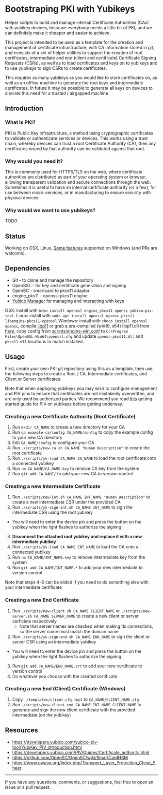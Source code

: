 # Bootstraping PKI with Yubikeys

Helper scripts to build and manage internal Certificate Authorities (CAs) with yubikey devices, because everybody needs a little bit of PKI, and we can definitely make it cheaper and easier to achieve.

This project is intended to be used as a template for the creation and management of certificate infrastructure, with CA information stored in git, and consists of a set of helper utilities to support the creation of root certificates, intermediate and end (client and certificate) Certificate Signing Requests (CSRs), as well as to load certificates and keys on to yubikeys and to use yubikeys to sign CSRs to create certificates.

This requires as many yubikeys as you would like to store certificates on, as well as an offline machine to generate the root keys and intermediate certificates. 
In future it may be possible to generate all keys on devices to aleviate this need for a trusted / airgapped machine.


## Introduction

### What is PKI?

PKI is Public Key Infrastructure, a method using cryptographic certificates to validate or authenticate services or devices. 
This works using a trust chain, whereby devices can trust a root Certificate Authority (CA), then any certificates issued by that authority can be validated against that root.


### Why would you need it?

This is commonly used for HTTPS/TLS on the web, where certificate authorities are distributed as part of your operating system or browser, allowing transparent validation and secure connections through the web.
Sometimes it is useful to have an internal certificate authority (or a few), for use between micro-services, or in manufacturing to ensure security with physical devices.

### Why would we want to use yubikeys?

TODO


## Status

Working on OSX, Linux, [Some features](https://github.com/ryankurte/pki/issues/9) supported on Windows (and PRs are welcome).

## Dependencies

- Git - to clone and manage the repository
- OpenSSL - for key and certificate generation and signing
- OpenSC - smartcard to pkcs11 adaptor
- engine_pks11 - openssl pkcs11 engine
- [Yubico Manager](https://developers.yubico.com/yubikey-manager/) for managing and interacting with keys


OSX: install with `brew install openssl engine_pkcs11 opensc yubico-piv-tool`.
Linux: install with `sudo apt install openssl opensc-pkcs11 libengine-pkcs11-openssl`
Windows: install with `choco install openssl opensc`, compile [libp11](https://github.com/OpenSC/libp11/blob/master/INSTALL.md) or grab a pre-compiled (win10, x64) libp11.dll from [here](https://github.com/ryankurte/pki/issues/9#issuecomment-552264822), copy config from [scripts/engine-win.conf](scripts/engine-win.conf) to `C:\Program Files\OpenSSL-Win64\openssl.cfg` and update `opensc-pkcs11.dll` and `pkcs11.dll` locations to match installed.

## Usage

First, create your own PKI git repository using this as a template, then use the following steps to create a Root / CA, Intermediate certificates, and Client or Server certificates.

Note that when deploying yubikeys you may wish to configure management and PIV pins to ensure that certificates are not mistakenly overwritten, and are only used by authorized parties. We recommend you read [this](https://developers.yubico.com/yubico-piv-tool/YubiKey_PIV_introduction.html) getting started guide for PIV on yubikeys before getting underway.

### Creating a new Certificate Authority (Root Certificate)

1. Run `mkdir CA_NAME` to create a new directory for your CA
2. Run `cp example-ca/config CA_NAME/config` to copy the example config to your new CA directory
3. Edit `CA_NAME/config` to configure your CA
4. Run `./scripts/new-ca.sh CA_NAME "Human Description"` to create the root certificate
5. Run `./scripts/yk-load CA_NAME CA_NAME` to load the root certificate onto a connected yubikey
6. Run `rm CA_NAME/CA_NAME.key` to remove CA key from the system
7. Run `git add CA_NAME/` to add your new CA to version control

### Creating a new Intermediate Certificate

1. Run `./scripts/new-int.sh CA_NAME INT_NAME "Human Description"` to create a new intermediate CSR under the provided CA
2. Run `./scripts/yk-sign-int.sh CA_NAME INT_NAME` to sign the intermediate CSR using the root yubikey
  - You will need to enter the device pin and press the button on the yubikey when the light flashes to authorize the signing
3. **Disconnect the attached root yubikey and replace it with a new intermediate yubikey**
4. Run `./scripts/yk-load CA_NAME INT_NAME` to load the CA onto a connected yubikey
5. Run `rm CA_NAME/INT_NAME.key` to remove intermediate key from the system
6. Run `git add CA_NAME/INT_NAME.*` to add your new intermediate to version control

Note that steps 4-6 can be elided if you need to do something else with your intermediate certificate

### Creating a new End Certificate

1. Run `./scripts/new-client.sh CA_NAME CLIENT_NAME` or `./scripts/new-server.sh CA_NAME SERVER_NAME` to create a new client or server cerficiate respectively
    - Note that server names are checked when making tls connections, so the server name must match the domain name
2. Run `./scripts/yk-sign-end.sh CA_NAME END_NAME` to sign the client or server CSR using an intermediate yubikey
  - You will need to enter the device pin and press the button on the yubikey when the light flashes to authorize the signing
3. Run `git add CA_NAME/END_NAME.crt` to add your new certificate to version control
4. Do whatever you choose with the created certificate


### Creating a new End (Client) Certificate (Windows)

1. Copy `./templates/client.cfg.tmpl` to `CA_NAME/CLIENT_NAME.cfg`
2. Run `./scripts/new-client.cmd CA_NAME INT_NAME CLIENT_NAME` to generate and sign the new client certificate with the provided intermediate (on the yubikey)


## Resources

- https://developers.yubico.com/yubico-piv-tool/YubiKey_PIV_introduction.html
- https://developers.yubico.com/PIV/Guides/Certificate_authority.html
- https://github.com/OpenSC/OpenSC/wiki/SmartCardHSM
- https://www.owasp.org/index.php/Transport_Layer_Protection_Cheat_Sheet

------

If you have any questions, comments, or suggestions, feel free to open an issue or a pull request.

